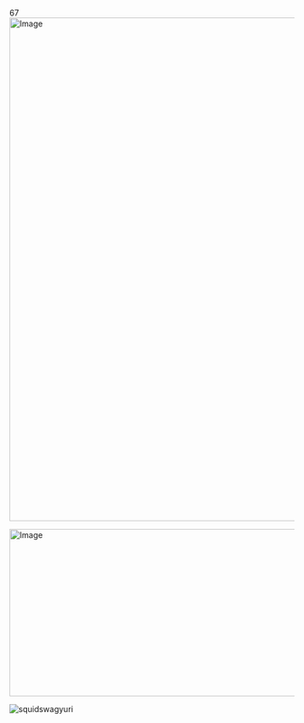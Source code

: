 # ‎ 
67
<img width="865" height="888" alt="Image" src="https://github.com/user-attachments/assets/983c81d2-5c50-4704-a1d7-d5c25914bc69" />









<img width="571" height="295" alt="Image" src="https://github.com/user-attachments/assets/e89650fa-1af1-4fbf-9a84-dcf068d6652b" />



<p align="left"> <img src="https://komarev.com/ghpvc/?username=squidswagyuri&label=Profile%20views&color=0e75b6&style=flat" alt="squidswagyuri" /> </p>


<p align="left">
</p>

